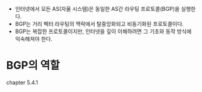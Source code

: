 - 인터넷에서 모든 AS(자율 시스템)은 동일한 AS간 라우팅 프로토콜(BGP)을 실행한다.
- BGP는 거리 벡터 라우팅의 맥락에서 탈중앙화되고 비동기화된 프로토콜이다.
- BGP는 복잡한 프로토콜이지만, 인터넷을 깊이 이해하려면 그 기초와 동작 방식에 익숙해져야 한다.

# BGP의 역할
chapter 5.4.1